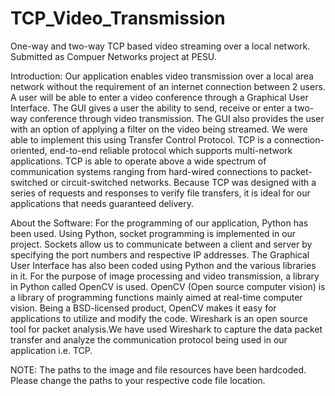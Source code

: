 # TCP_Video_Transmission
One-way and two-way TCP based video streaming over a local network. Submitted as Compuer Networks project at PESU.

Introduction:
Our application enables video transmission over a local area network without the requirement of an internet connection between 2 users. A user will be able to enter a video conference through a Graphical User Interface.
The GUI gives a user the ability to send, receive or enter a two-way conference through video transmission.
The GUI also provides the user with an option of applying a filter on the video being streamed.
We were able to implement this using Transfer Control Protocol. TCP is a connection-oriented, end-to-end reliable protocol which supports multi-network applications. TCP is able to operate above a wide spectrum of communication systems ranging from hard-wired connections to packet-switched or circuit-switched networks. Because TCP was designed with a series of requests and responses to verify file transfers, it is ideal for our applications that needs guaranteed delivery.


About the Software:
For the programming of our application, Python has been used. Using Python, socket programming is implemented in our project. Sockets allow us to communicate between a client and server by specifying the port numbers and respective IP addresses. The Graphical User Interface has also been coded using Python and the various libraries in it.
For the purpose of image processing and video transmission, a library in Python called OpenCV is used. OpenCV (Open source computer vision) is a library of programming functions mainly aimed at real-time computer vision. Being a BSD-licensed product, OpenCV makes it easy for applications to utilize and modify the code.
Wireshark is an open source tool for packet analysis.We have used Wireshark to capture the data packet transfer and analyze the communication protocol being used in our application i.e. TCP.


NOTE: The paths to the image and file resources have been hardcoded. Please change the paths to your respective code file location.
